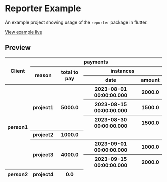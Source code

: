 
# Reporter Example

An example project showing usage of the `reporter` package in flutter.

[View example live](https://bdaya-dev.github.io/reporter/)

## Preview

<div>
    <table>
        <thead>
            <tr>
                <th rowspan="3" colspan="1">Client</th>
                <th rowspan="1" colspan="4">payments</th>
            </tr>
            <tr>
                <th rowspan="2" colspan="1">reason</th>
                <th rowspan="2" colspan="1">total to pay</th>
                <th rowspan="1" colspan="2">instances</th>
            </tr>
            <tr>
                <th rowspan="1" colspan="1">date</th>
                <th rowspan="1" colspan="1">amount</th>
            </tr>
        </thead>
        <thead>
            <tr>
                <th rowspan="6" colspan="1">person1</th>
                <th rowspan="3" colspan="1">project1</th>
                <th rowspan="3" colspan="1">5000.0</th>
                <th rowspan="1" colspan="1">2023-08-01 00:00:00.000</th>
                <th rowspan="1" colspan="1">2000.0</th>
            </tr>
            <tr>
                <th rowspan="1" colspan="1">2023-08-15 00:00:00.000</th>
                <th rowspan="1" colspan="1">1500.0</th>
            </tr>
            <tr>
                <th rowspan="1" colspan="1">2023-08-30 00:00:00.000</th>
                <th rowspan="1" colspan="1">1500.0</th>
            </tr>
            <tr>
                <th rowspan="1" colspan="1">project2</th>
                <th rowspan="1" colspan="1">1000.0</th>
            </tr>
            <tr>
                <th rowspan="2" colspan="1">project3</th>
                <th rowspan="2" colspan="1">4000.0</th>
                <th rowspan="1" colspan="1">2023-09-01 00:00:00.000</th>
                <th rowspan="1" colspan="1">1000.0</th>
            </tr>
            <tr>
                <th rowspan="1" colspan="1">2023-09-15 00:00:00.000</th>
                <th rowspan="1" colspan="1">2000.0</th>
            </tr>
            <tr>
                <th rowspan="1" colspan="1">person2</th>
                <th rowspan="1" colspan="1">project4</th>
                <th rowspan="1" colspan="1">0.0</th>
            </tr>
        </thead>
    </table>
</div>